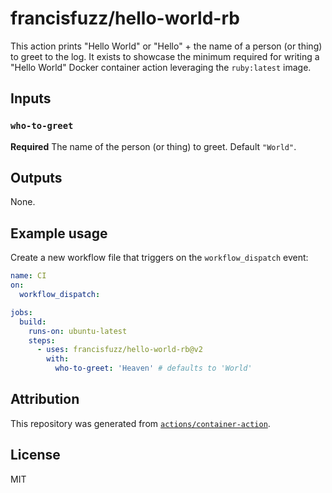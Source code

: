 # francisfuzz/hello-world-rb

This action prints "Hello World" or "Hello" + the name of a person (or thing) to greet to the log. It exists to showcase the minimum required for writing a "Hello World" Docker container action leveraging the `ruby:latest` image.

## Inputs

### `who-to-greet`

**Required** The name of the person (or thing) to greet. Default `"World"`.

## Outputs 

None.

## Example usage

Create a new workflow file that triggers on the `workflow_dispatch` event:

```yaml
name: CI
on:
  workflow_dispatch:

jobs:
  build:
    runs-on: ubuntu-latest
    steps:
      - uses: francisfuzz/hello-world-rb@v2
        with:
          who-to-greet: 'Heaven' # defaults to 'World'
```
## Attribution

This repository was generated from [`actions/container-action`](https://github.com/actions/container-action).

## License

MIT
